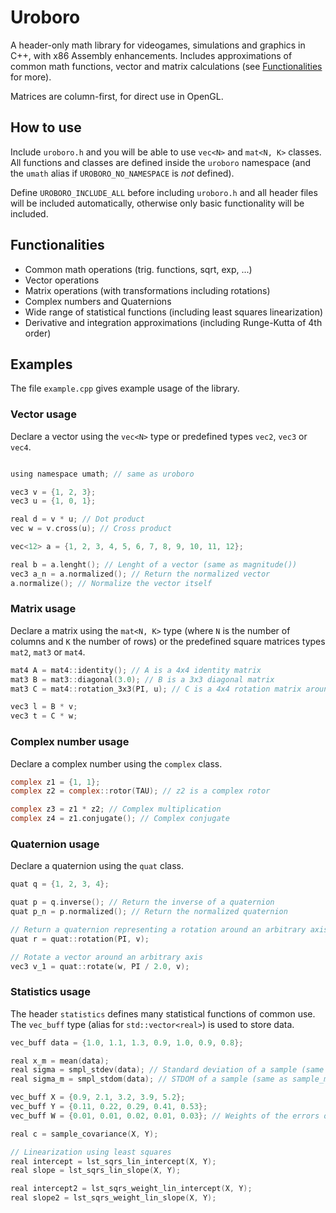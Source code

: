 # Uroboro
A header-only math library for videogames, simulations and graphics in C++, with x86 Assembly enhancements.
Includes approximations of common math functions, vector and matrix calculations (see [Functionalities](https://github.com/mattiaisgro/uroboro/blob/master/README.md#Functionalities) for more).

Matrices are column-first, for direct use in OpenGL.

## How to use
Include `uroboro.h` and you will be able to use `vec<N>` and `mat<N, K>` classes.
All functions and classes are defined inside the `uroboro` namespace (and the `umath` alias if `UROBORO_NO_NAMESPACE` is _not_ defined).

Define `UROBORO_INCLUDE_ALL` before including `uroboro.h` and all header files will be included automatically, otherwise only basic functionality will be included.

## Functionalities
- Common math operations (trig. functions, sqrt, exp, ...)
- Vector operations
- Matrix operations (with transformations including rotations)
- Complex numbers and Quaternions
- Wide range of statistical functions (including least squares linearization)
- Derivative and integration approximations (including Runge-Kutta of 4th order)

## Examples
The file `example.cpp` gives example usage of the library.

### Vector usage
Declare a vector using the `vec<N>` type or predefined types `vec2`, `vec3` or `vec4`.

```c

using namespace umath; // same as uroboro

vec3 v = {1, 2, 3};
vec3 u = {1, 0, 1};

real d = v * u; // Dot product
vec w = v.cross(u); // Cross product

vec<12> a = {1, 2, 3, 4, 5, 6, 7, 8, 9, 10, 11, 12};

real b = a.lenght(); // Lenght of a vector (same as magnitude())
vec3 a_n = a.normalized(); // Return the normalized vector
a.normalize(); // Normalize the vector itself

```

### Matrix usage
Declare a matrix using the `mat<N, K>` type (where `N` is the number of columns and `K` the number of rows) or the predefined square matrices types 
`mat2`, `mat3` or `mat4`.

```c
mat4 A = mat4::identity(); // A is a 4x4 identity matrix
mat3 B = mat3::diagonal(3.0); // B is a 3x3 diagonal matrix
mat3 C = mat4::rotation_3x3(PI, u); // C is a 4x4 rotation matrix around the given axis

vec3 l = B * v;
vec3 t = C * w;
```

### Complex number usage
Declare a complex number using the `complex` class.
```c
complex z1 = {1, 1};
complex z2 = complex::rotor(TAU); // z2 is a complex rotor

complex z3 = z1 * z2; // Complex multiplication
complex z4 = z1.conjugate(); // Complex conjugate
```

### Quaternion usage
Declare a quaternion using the `quat` class.
```c
quat q = {1, 2, 3, 4};

quat p = q.inverse(); // Return the inverse of a quaternion
quat p_n = p.normalized(); // Return the normalized quaternion

// Return a quaternion representing a rotation around an arbitrary axis
quat r = quat::rotation(PI, v);

// Rotate a vector around an arbitrary axis
vec3 v_1 = quat::rotate(w, PI / 2.0, v);
```

### Statistics usage
The header `statistics` defines many statistical functions of common use. The `vec_buff` type (alias for `std::vector<real>`) is used to store data.
```c
vec_buff data = {1.0, 1.1, 1.3, 0.9, 1.0, 0.9, 0.8};

real x_m = mean(data);
real sigma = smpl_stdev(data); // Standard deviation of a sample (same as sample_standard_deviation)
real sigma_m = smpl_stdom(data); // STDOM of a sample (same as sample_mean_standard_deviation)

vec_buff X = {0.9, 2.1, 3.2, 3.9, 5.2};
vec_buff Y = {0.11, 0.22, 0.29, 0.41, 0.53};
vec_buff W = {0.01, 0.01, 0.02, 0.01, 0.03}; // Weights of the errors on Y

real c = sample_covariance(X, Y);

// Linearization using least squares
real intercept = lst_sqrs_lin_intercept(X, Y);
real slope = lst_sqrs_lin_slope(X, Y);

real intercept2 = lst_sqrs_weight_lin_intercept(X, Y);
real slope2 = lst_sqrs_weight_lin_slope(X, Y);

```
